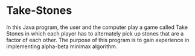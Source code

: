 # Take-Stones
In this Java program, the user and the computer play a game called Take Stones in which each player has to alternately pick up stones that are a factor of each other. The purpose of this program is to gain experience in implementing alpha-beta minimax algorithm.
